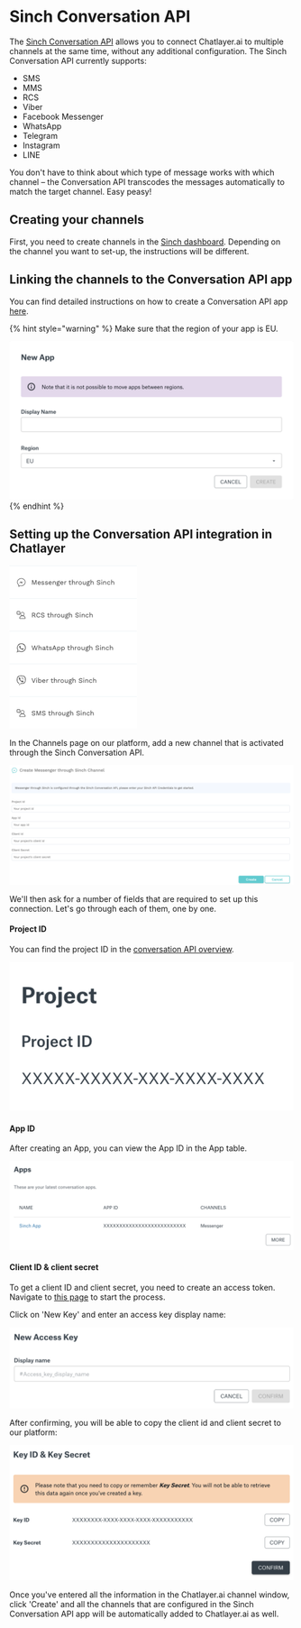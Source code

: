 # Sinch Conversation API

The [Sinch Conversation API](https://www.sinch.com/products/apis/messaging/conversation-api/) allows you to connect Chatlayer.ai to multiple channels at the same time, without any additional configuration. The Sinch Conversation API currently supports:

* SMS
* MMS
* RCS
* Viber
* Facebook Messenger
* WhatsApp
* Telegram
* Instagram
* LINE

You don't have to think about which type of message works with which channel – the Conversation API transcodes the messages automatically to match the target channel. Easy peasy!&#x20;

## Creating your channels

First, you need to create channels in the [Sinch dashboard](https://dashboard.sinch.com). Depending on the channel you want to set-up, the instructions will be different.

## Linking the channels to the Conversation API app

You can find detailed instructions on how to create a Conversation API app [here](https://developers.sinch.com/docs/conversation-getting-started).

{% hint style="warning" %}
Make sure that the region of your app is EU.

![](<../.gitbook/assets/image (351).png>)
{% endhint %}

## Setting up the Conversation API integration in Chatlayer

![](<../.gitbook/assets/image (316).png>)

In the Channels page on our platform, add a new channel that is activated through the Sinch Conversation API.&#x20;

![](<../.gitbook/assets/image (306).png>)

We'll then ask for a number of fields that are required to set up this connection. Let's go through each of them, one by one.

#### Project ID

You can find the project ID in the [conversation API overview](https://dashboard.sinch.com/convapi/overview).

![](<../.gitbook/assets/image (303).png>)

#### App ID

After creating an App, you can view the App ID in the App table.

![](<../.gitbook/assets/image (304).png>)

#### Client ID & client secret

To get a client ID and client secret, you need to create an access token. Navigate to [this page](https://dashboard.sinch.com/settings/access-keys) to start the process.

Click on 'New Key' and enter an access key display name:

![](<../.gitbook/assets/image (305).png>)

After confirming, you will be able to copy the client id and client secret to our platform:

![](<../.gitbook/assets/image (308).png>)

Once you've entered all the information in the Chatlayer.ai channel window, click 'Create' and all the channels that are configured in the Sinch Conversation API app will be automatically added to Chatlayer.ai as well.
